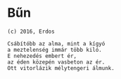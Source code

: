 # Bűn
`(c) 2016, Erdos` 

```
Csábítóbb az alma, mint a kígyó
a meztelenség immár több kiló.
E nehezedés embert ér,
az éden közepén vasbeton az ér.
Ott vitorlázik mélytengeri álmunk.
```
